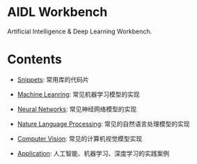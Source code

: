 # AIDL Workbench

Artificial Intelligence & Deep Learning Workbench.

# Contents

* [Snippets](./snippets): 常用库的代码片

* [Machine Leanring](./machine-learning): 常见机器学习模型的实现

* [Neural Networks](./neural-networks): 常见神经网络模型的实现

* [Nature Language Processing](./nlp): 常见的自然语言处理模型的实现

* [Computer Vision](./computer-vision): 常见的计算机视觉模型实现

* [Application](./apps): 人工智能、机器学习、深度学习的实践案例

